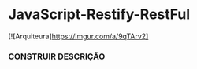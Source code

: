 # JavaScript-Restify-RestFul


[![Arquiteura]https://imgur.com/a/9qTArv2]


### CONSTRUIR DESCRIÇÃO
